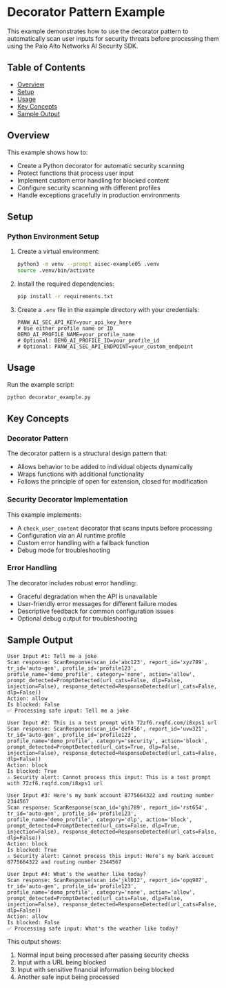 # Decorator Pattern Example

This example demonstrates how to use the decorator pattern to automatically scan user inputs for security threats before processing them using the Palo Alto Networks AI Security SDK.

## Table of Contents

- [Overview](#overview)
- [Setup](#setup)
- [Usage](#usage)
- [Key Concepts](#key-concepts)
- [Sample Output](#sample-output)

## Overview

This example shows how to:
- Create a Python decorator for automatic security scanning
- Protect functions that process user input
- Implement custom error handling for blocked content
- Configure security scanning with different profiles
- Handle exceptions gracefully in production environments

## Setup

### Python Environment Setup

1. Create a virtual environment:
   ```bash
   python3 -m venv --prompt aisec-example05 .venv
   source .venv/bin/activate
   ```

2. Install the required dependencies:
   ```bash
   pip install -r requirements.txt
   ```

3. Create a `.env` file in the example directory with your credentials:
   ```
   PANW_AI_SEC_API_KEY=your_api_key_here
   # Use either profile name or ID
   DEMO_AI_PROFILE_NAME=your_profile_name
   # Optional: DEMO_AI_PROFILE_ID=your_profile_id
   # Optional: PANW_AI_SEC_API_ENDPOINT=your_custom_endpoint
   ```

## Usage

Run the example script:

```bash
python decorator_example.py
```

## Key Concepts

### Decorator Pattern

The decorator pattern is a structural design pattern that:
- Allows behavior to be added to individual objects dynamically
- Wraps functions with additional functionality
- Follows the principle of open for extension, closed for modification

### Security Decorator Implementation

This example implements:
- A `check_user_content` decorator that scans inputs before processing
- Configuration via an AI runtime profile
- Custom error handling with a fallback function
- Debug mode for troubleshooting

### Error Handling

The decorator includes robust error handling:
- Graceful degradation when the API is unavailable
- User-friendly error messages for different failure modes
- Descriptive feedback for common configuration issues
- Optional debug output for troubleshooting

## Sample Output

```
User Input #1: Tell me a joke
Scan response: ScanResponse(scan_id='abc123', report_id='xyz789', tr_id='auto-gen', profile_id='profile123', profile_name='demo_profile', category='none', action='allow', prompt_detected=PromptDetected(url_cats=False, dlp=False, injection=False), response_detected=ResponseDetected(url_cats=False, dlp=False))
Action: allow
Is blocked: False
✅ Processing safe input: Tell me a joke

User Input #2: This is a test prompt with 72zf6.rxqfd.com/i8xps1 url
Scan response: ScanResponse(scan_id='def456', report_id='uvw321', tr_id='auto-gen', profile_id='profile123', profile_name='demo_profile', category='security', action='block', prompt_detected=PromptDetected(url_cats=True, dlp=False, injection=False), response_detected=ResponseDetected(url_cats=False, dlp=False))
Action: block
Is blocked: True
⚠️ Security alert: Cannot process this input: This is a test prompt with 72zf6.rxqfd.com/i8xps1 url

User Input #3: Here's my bank account 8775664322 and routing number 2344567
Scan response: ScanResponse(scan_id='ghi789', report_id='rst654', tr_id='auto-gen', profile_id='profile123', profile_name='demo_profile', category='dlp', action='block', prompt_detected=PromptDetected(url_cats=False, dlp=True, injection=False), response_detected=ResponseDetected(url_cats=False, dlp=False))
Action: block
Is blocked: True
⚠️ Security alert: Cannot process this input: Here's my bank account 8775664322 and routing number 2344567

User Input #4: What's the weather like today?
Scan response: ScanResponse(scan_id='jkl012', report_id='opq987', tr_id='auto-gen', profile_id='profile123', profile_name='demo_profile', category='none', action='allow', prompt_detected=PromptDetected(url_cats=False, dlp=False, injection=False), response_detected=ResponseDetected(url_cats=False, dlp=False))
Action: allow
Is blocked: False
✅ Processing safe input: What's the weather like today?
```

This output shows:
1. Normal input being processed after passing security checks
2. Input with a URL being blocked
3. Input with sensitive financial information being blocked
4. Another safe input being processed